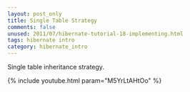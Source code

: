 ```yaml
---           
layout: post_only
title: Single Table Strategy
comments: false
unused: 2011/07/hibernate-tutorial-18-implementing.html
tags: hibernate intro
category: hibernate_intro
---
```


Single table inheritance strategy.

{% include youtube.html param="M5YrLtAHtOo" %}